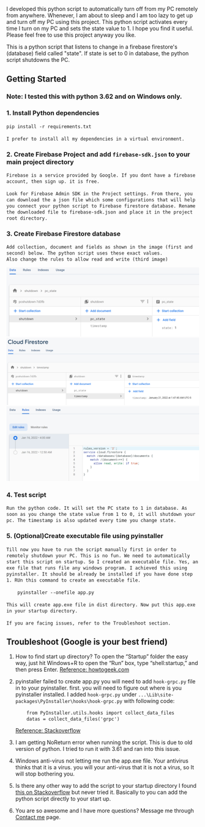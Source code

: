 I developed this python script to automatically turn off from my PC remotely from anywhere. Whenever, I am about to sleep and I am too lazy to get up and turn off my PC using this project. This python script activates every time I turn on my PC and sets the state value to 1. I hope you find it useful. Please feel free to use this project anyway you like.

This is a python script that listens to change in a firebase firestore's (database) field called "state". If state is set to 0 in database, the python script shutdowns the PC.

## Getting Started

### Note: I tested this with python 3.62 and on Windows only.

### 1. Install Python dependencies

    pip install -r requirements.txt

    I prefer to install all my dependencies in a virtual environment.

### 2. Create Firebase Project and add `firebase-sdk.json` to your main project directory

    Firebase is a service provided by Google. If you dont have a firebase account, then sign up. it is free.

    Look for Firebase Admin SDK in the Project settings. From there, you can download the a json file which some configurations that will help you connect your python script to Firebase firestore database. Rename the downloaded file to firebase-sdk.json and place it in the project root directory.

### 3. Create Firebase Firestore database

    Add collection, document and fields as shown in the image (first and second) below. The python script uses these exact values.
    Also change the rules to allow read and write (third image)

![pc_state](images/image1.PNG)
![timestamp](images/image2.PNG)
![rules](images/image3.PNG)

### 4. Test script

    Run the python code. It will set the PC state to 1 in database. As soon as you change the state value from 1 to 0, it will shutdown your pc. The timestamp is also updated every time you change state.

### 5. (Optional)Create executable file using pyinstaller

    Till now you have to run the script manually first in order to remotely shutdown your PC. This is no fun. We need to automatically start this script on startup. So I created an executable file. Yes, an exe file that runs file any windows program. I achieved this using pyinstaller. It should be already be installed if you have done step 1. RUn this command to create an executable file.

        pyinstaller --onefile app.py

    This will create app.exe file in dist directory. Now put this app.exe in your startup directory.

    If you are facing issues, refer to the Troubleshoot section.

## Troubleshoot (Google is your best friend)

1. How to find start up directory?
   To open the “Startup” folder the easy way, just hit Windows+R to open the “Run” box, type “shell:startup,” and then press Enter.
   [Reference: howtogeek.com](https://www.howtogeek.com/208224/how-to-add-programs-files-and-folders-to-system-startup-in-windows-8.1/#:~:text=To%20open%20the%20%E2%80%9CStartup%E2%80%9D%20folder%20the%20easy%20way%2C%20just,to%20the%20%E2%80%9CStartup%E2%80%9D%20folder.)

2. pyinstaller failed to create app.py
   you will need to add `hook-grpc.py` file in to your pyinstaller. first. you will need to figure out where is you pyinstaller installed. I added `hook-grpc.py` under `...\Lib\site-packages\PyInstaller\hooks\hook-grpc.py` with following code:

   ```
       from PyInstaller.utils.hooks import collect_data_files
       datas = collect_data_files('grpc')

   ```

   [Reference: Stackoverflow](https://stackoverflow.com/questions/51745571/exception-in-grpc-when-trying-to-execute-google-cloud-api?rq=1)

3. I am getting NoReturn error when running the script.
   This is due to old version of python. I tried to run it with 3.61 and ran into this issue.

4. Windows anti-virus not letting me run the app.exe file.
   Your antivirus thinks that it is a virus. you will your anti-virus that it is not a virus, so It will stop bothering you.

5. Is there any other way to add the script to your startup directory
   I found [this on Stackoverflow](https://stackoverflow.com/questions/4438020/how-to-start-a-python-file-while-windows-starts) but never tried it. Basically to you can add the python script directly to your start up.

6. You are so awesome and I have more questions?
   Message me through [Contact me](https://shapaplay.com/contact.html) page.
